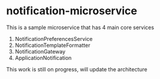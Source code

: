 # notification-microservice

This is a sample microservice that has 4 main core services
1. NotificationPreferencesService
2. NotificationTemplateFormatter
3. NotificationGateway
4. ApplicationNotification

This work is still on progress, will update the architecture   
